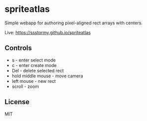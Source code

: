 # spriteatlas
Simple webapp for authoring pixel-aligned rect arrays with centers.

Live: https://ssstormy.github.io/spriteatlas

## Controls

* s - enter select mode
* c - enter create mode
* Del - delete selected rect
* hold middle mouse - move camera
* left mouse - new rect
* scroll - zoom

## License
MIT
